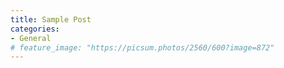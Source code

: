 ```yaml
---
title: Sample Post
categories:
- General
# feature_image: "https://picsum.photos/2560/600?image=872"
---
```


